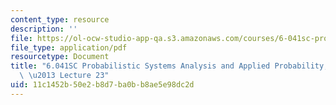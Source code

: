 ```yaml
---
content_type: resource
description: ''
file: https://ol-ocw-studio-app-qa.s3.amazonaws.com/courses/6-041sc-probabilistic-systems-analysis-and-applied-probability-fall-2013/11c1452b50e2b8d7ba0bb8ae5e98dc2d_MIT6_041SCF13_lec23_300k.mp4.pdf
file_type: application/pdf
resourcetype: Document
title: "6.041SC Probabilistic Systems Analysis and Applied Probability, Fall 2013Transcript\
  \ \u2013 Lecture 23"
uid: 11c1452b-50e2-b8d7-ba0b-b8ae5e98dc2d
---
```

